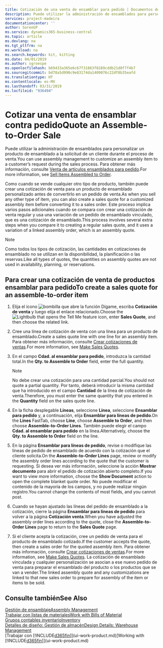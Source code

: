 ```yaml
---
title: Cotización de una venta de ensamblar para pedido | Documentos de Microsoft
description: Puede utilizar la administración de ensamblados para personalizar un producto de ensamblado a la solicitud de un cliente durante el proceso de venta.
services: project-madeira
documentationcenter: ''
author: SorenGP
ms.service: dynamics365-business-central
ms.topic: article
ms.devlang: na
ms.tgt_pltfrm: na
ms.workload: na
ms.search.keywords: kit, kitting
ms.date: 04/01/2019
ms.author: sgroespe
ms.openlocfilehash: b69433a365e6c67f31863f8289cddb21d0f7f4b7
ms.sourcegitcommit: bd78a5d990c9e83174da1409076c22df8b35eafd
ms.translationtype: HT
ms.contentlocale: es-MX
ms.lasthandoff: 03/31/2019
ms.locfileid: "936494"
---
```

# <a name="quote-an-assemble-to-order-sale"></a><span data-ttu-id="35f63-103">Cotizar una venta de ensamblar contra pedido</span><span class="sxs-lookup"><span data-stu-id="35f63-103">Quote an Assemble-to-Order Sale</span></span>
<span data-ttu-id="35f63-104">Puede utilizar la administración de ensamblados para personalizar un producto de ensamblado a la solicitud de un cliente durante el proceso de venta.</span><span class="sxs-lookup"><span data-stu-id="35f63-104">You can use assembly management to customize an assembly item to a customer’s request during the sales process.</span></span> <span data-ttu-id="35f63-105">Para obtener más información, consulte [Venta de artículos ensamblados para pedido](assembly-how-to-sell-items-assembled-to-order.md).</span><span class="sxs-lookup"><span data-stu-id="35f63-105">For more information, see [Sell Items Assembled to Order](assembly-how-to-sell-items-assembled-to-order.md).</span></span>  

<span data-ttu-id="35f63-106">Como cuando se vende cualquier otro tipo de producto, también puede crear una cotización de venta para un producto de ensamblado personalizado antes de convertirlo en un pedido de venta.</span><span class="sxs-lookup"><span data-stu-id="35f63-106">As when you sell any other type of item, you can also create a sales quote for a customized assembly item before converting it to a sales order.</span></span> <span data-ttu-id="35f63-107">Este proceso implica varios pasos adicionales cuando se compara con crear una cotización de venta regular y usa una variación de un pedido de ensamblado vinculado, que es una cotización de ensamblado.</span><span class="sxs-lookup"><span data-stu-id="35f63-107">This process involves several extra steps when you compare it to creating a regular sales quote, and it uses a variation of a linked assembly order, which is an assembly quote.</span></span>

> [!NOTE]  
>  <span data-ttu-id="35f63-108">Como todos los tipos de cotización, las cantidades en cotizaciones de ensamblado no se utilizan en la disponibilidad, la planificación o las reservas.</span><span class="sxs-lookup"><span data-stu-id="35f63-108">Like all types of quotes, the quantities on assembly quotes are not used in availability, planning, or reservations.</span></span>  

## <a name="to-create-a-sales-quote-for-an-assemble-to-order-item"></a><span data-ttu-id="35f63-109">Para crear una cotización de venta de productos ensamblar para pedido</span><span class="sxs-lookup"><span data-stu-id="35f63-109">To create a sales quote for an assemble-to-order item</span></span>  
1.  <span data-ttu-id="35f63-110">Elija el icono ![bombilla que abre la función Dígame](media/ui-search/search_small.png "Dígame que desea hacer"), escriba **Cotización de venta** y luego elija el enlace relacionado.</span><span class="sxs-lookup"><span data-stu-id="35f63-110">Choose the ![Lightbulb that opens the Tell Me feature](media/ui-search/search_small.png "Tell me what you want to do") icon, enter **Sales Quote**, and then choose the related link.</span></span>  
2.  <span data-ttu-id="35f63-111">Cree una línea de cotización de venta con una línea para un producto de ensamblado.</span><span class="sxs-lookup"><span data-stu-id="35f63-111">Create a sales quote line with one line for an assembly item.</span></span> <span data-ttu-id="35f63-112">Para obtener más información, consulte [Crear cotizaciones de ventas](sales-how-make-offers.md).</span><span class="sxs-lookup"><span data-stu-id="35f63-112">For more information, see [Make Sales Quotes](sales-how-make-offers.md).</span></span>  
3.  <span data-ttu-id="35f63-113">En el campo **Cdad. al ensamblar para pedido**, introduzca la cantidad total.</span><span class="sxs-lookup"><span data-stu-id="35f63-113">In the **Qty. to Assemble to Order** field, enter the full quantity.</span></span>

    > [!NOTE]  
    >  <span data-ttu-id="35f63-114">No debe crear una cotización para una cantidad parcial.</span><span class="sxs-lookup"><span data-stu-id="35f63-114">You should not quote a partial quantity.</span></span> <span data-ttu-id="35f63-115">Por tanto, deberá introducir la misma cantidad que ha introducido en el campo **Cantidad** de la línea de cotización de venta.</span><span class="sxs-lookup"><span data-stu-id="35f63-115">Therefore, you must enter the same quantity that you entered in the **Quantity** field on the sales quote line.</span></span>  

4.  <span data-ttu-id="35f63-116">En la ficha desplegable **Líneas**, seleccione **Línea**, seleccione **Ensamblar para pedido** y, a continuación, elija **Ensamblar para líneas de pedido**.</span><span class="sxs-lookup"><span data-stu-id="35f63-116">On the **Lines** FastTab, choose **Line**, choose **Assemble to Order**, and then choose **Assemble-to-Order Lines**.</span></span> <span data-ttu-id="35f63-117">También puede elegir el campo **Cdad. al ensamblar para pedido** en la línea.</span><span class="sxs-lookup"><span data-stu-id="35f63-117">Alternatively, choose the **Qty. to Assemble to Order** field on the line.</span></span>  
5.  <span data-ttu-id="35f63-118">En la página **Ensamblar para líneas de pedido**, revise o modifique las líneas de pedido de ensamblado de acuerdo con la cotización que el cliente solicita.</span><span class="sxs-lookup"><span data-stu-id="35f63-118">On the **Assemble-to-Order Lines** page, review or modify the assembly order lines according to the quote that the customer is requesting.</span></span> <span data-ttu-id="35f63-119">Si desea ver más información, seleccione la acción **Mostrar documento** para abrir el pedido de cotización abierto completo.</span><span class="sxs-lookup"><span data-stu-id="35f63-119">If you want to view more information, choose the **Show Document** action to open the complete blanket quote order.</span></span> <span data-ttu-id="35f63-120">No puede modificar el contenido de la mayoría de los campos, y no puede realizar ningún registro.</span><span class="sxs-lookup"><span data-stu-id="35f63-120">You cannot change the contents of most fields, and you cannot post.</span></span>  
6.  <span data-ttu-id="35f63-121">Cuando se hayan ajustado las líneas del pedido de ensamblado a la cotización, cierre la página **Ensamblar para líneas de pedido** para volver a la página **Cotización venta**.</span><span class="sxs-lookup"><span data-stu-id="35f63-121">When you have adjusted the assembly order lines according to the quote, close the **Assemble-to-Order Lines** page to return to the **Sales Quote** page.</span></span>  
7.  <span data-ttu-id="35f63-122">Si el cliente acepta la cotización, cree un pedido de venta para el producto de ensamblado cotizado.</span><span class="sxs-lookup"><span data-stu-id="35f63-122">If the customer accepts the quote, then create a sales order for the quoted assembly item.</span></span> <span data-ttu-id="35f63-123">Para obtener más información, consulte [Crear cotizaciones de ventas](sales-how-make-offers.md).</span><span class="sxs-lookup"><span data-stu-id="35f63-123">For more information, see [Make Sales Quotes](sales-how-make-offers.md).</span></span> <span data-ttu-id="35f63-124">La cotización de ensamblado vinculada y cualquier personalización se asocian a ese nuevo pedido de venta para preparar el ensamblado del producto o los productos que se van a vender.</span><span class="sxs-lookup"><span data-stu-id="35f63-124">The linked assembly quote and any customizations are linked to that new sales order to prepare for assembly of the item or items to be sold.</span></span>  

## <a name="see-also"></a><span data-ttu-id="35f63-125">Consulte también</span><span class="sxs-lookup"><span data-stu-id="35f63-125">See Also</span></span>  
[<span data-ttu-id="35f63-126">Gestión de ensamblaje</span><span class="sxs-lookup"><span data-stu-id="35f63-126">Assembly Management</span></span>](assembly-assemble-items.md)  
[<span data-ttu-id="35f63-127">Trabajar con listas de materiales</span><span class="sxs-lookup"><span data-stu-id="35f63-127">Work with Bills of Material</span></span>](inventory-how-work-BOMs.md)  
[<span data-ttu-id="35f63-128">Grupos contables inventario</span><span class="sxs-lookup"><span data-stu-id="35f63-128">Inventory</span></span>](inventory-manage-inventory.md)  
[<span data-ttu-id="35f63-129">Detalles de diseño: Gestión de almacén</span><span class="sxs-lookup"><span data-stu-id="35f63-129">Design Details: Warehouse Management</span></span>](design-details-warehouse-management.md)  
<span data-ttu-id="35f63-130">[Trabajar con [!INCLUDE[d365fin](includes/d365fin_md.md)]](ui-work-product.md)</span><span class="sxs-lookup"><span data-stu-id="35f63-130">[Working with [!INCLUDE[d365fin](includes/d365fin_md.md)]](ui-work-product.md)</span></span>
